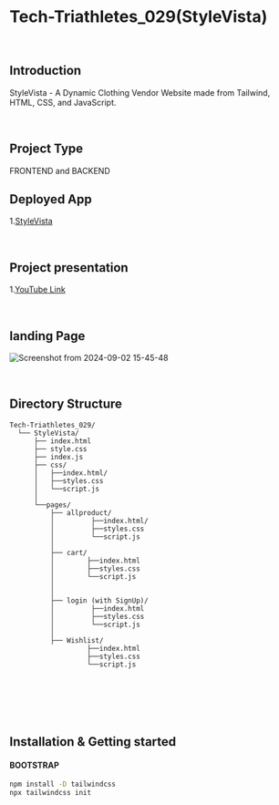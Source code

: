 # Tech-Triathletes_029(StyleVista)
<br>

## Introduction
StyleVista - A Dynamic Clothing Vendor Website made from Tailwind, HTML, CSS, and JavaScript.

<br>

## Project Type
FRONTEND and BACKEND
<br>

## Deployed App
1.[StyleVista](https://stylevista-deployed.netlify.app/)


<br>

## Project presentation
1.[YouTube Link](https://youtu.be/dDr4AxBdXf8)


<br>

## landing Page

![Screenshot from 2024-09-02 15-45-48](https://github.com/user-attachments/assets/eca30643-ebf9-4495-97f5-f8cbce96bea6)


<br>

## Directory Structure

```
Tech-Triathletes_029/
  └── StyleVista/
      ├── index.html         
      ├── style.css
      ├── index.js
      ├── css/
      │   ├──index.html/
      │   ├──styles.css
      │   └──script.js        
      │       
      └──pages/
          ├── allproduct/ 
          │         ├──index.html/
          │         ├──styles.css
          │         └──script.js
          │
          ├── cart/
          │        ├──index.html
          │        ├──styles.css
          │        └──script.js
          │
          │                      
          ├── login (with SignUp)/
          │         ├──index.html
          │         ├──styles.css
          │         └──script.js
          │                     
          ├── Wishlist/
                   ├──index.html
                   ├──styles.css
                   └──script.js
                                       

                            


```
<br>

## Installation & Getting started

#### BOOTSTRAP 

```bash
npm install -D tailwindcss
npx tailwindcss init

```


